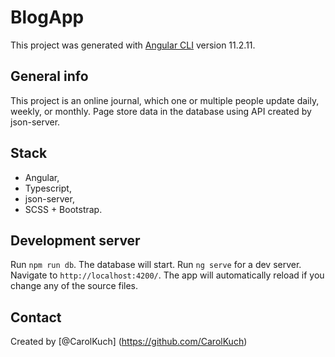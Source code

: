 # BlogApp

This project was generated with [Angular CLI](https://github.com/angular/angular-cli) version 11.2.11. 

## General info
This project is an online journal, which one or multiple people update daily, weekly, or monthly. Page store data in the database using API created by json-server.

## Stack
* Angular,
* Typescript,
* json-server,
* SCSS + Bootstrap.

## Development server
Run `npm run db`. The database will start.
Run `ng serve` for a dev server. Navigate to `http://localhost:4200/`. The app will automatically reload if you change any of the source files.

## Contact
Created by [@CarolKuch] (https://github.com/CarolKuch)
